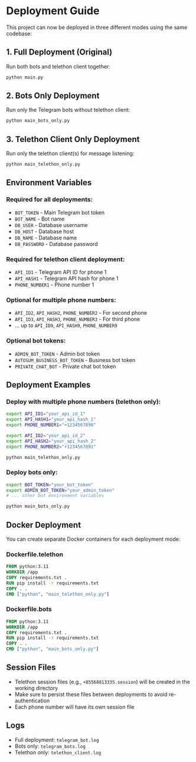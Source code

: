 # Deployment Guide

This project can now be deployed in three different modes using the same codebase:

## 1. Full Deployment (Original)
Run both bots and telethon client together:
```bash
python main.py
```

## 2. Bots Only Deployment
Run only the Telegram bots without telethon client:
```bash
python main_bots_only.py
```

## 3. Telethon Client Only Deployment
Run only the telethon client(s) for message listening:
```bash
python main_telethon_only.py
```

## Environment Variables

### Required for all deployments:
- `BOT_TOKEN` - Main Telegram bot token
- `BOT_NAME` - Bot name
- `DB_USER` - Database username
- `DB_HOST` - Database host
- `DB_NAME` - Database name
- `DB_PASSWORD` - Database password

### Required for telethon client deployment:
- `API_ID1` - Telegram API ID for phone 1
- `API_HASH1` - Telegram API hash for phone 1
- `PHONE_NUMBER1` - Phone number 1

### Optional for multiple phone numbers:
- `API_ID2`, `API_HASH2`, `PHONE_NUMBER2` - For second phone
- `API_ID3`, `API_HASH3`, `PHONE_NUMBER3` - For third phone
- ... up to `API_ID9`, `API_HASH9`, `PHONE_NUMBER9`

### Optional bot tokens:
- `ADMIN_BOT_TOKEN` - Admin bot token
- `AUTOSUM_BUSINESS_BOT_TOKEN` - Business bot token  
- `PRIVATE_CHAT_BOT` - Private chat bot token

## Deployment Examples

### Deploy with multiple phone numbers (telethon only):
```bash
export API_ID1="your_api_id_1"
export API_HASH1="your_api_hash_1" 
export PHONE_NUMBER1="+1234567890"

export API_ID2="your_api_id_2"
export API_HASH2="your_api_hash_2"
export PHONE_NUMBER2="+1234567891"

python main_telethon_only.py
```

### Deploy bots only:
```bash
export BOT_TOKEN="your_bot_token"
export ADMIN_BOT_TOKEN="your_admin_token"
# ... other bot environment variables

python main_bots_only.py
```

## Docker Deployment

You can create separate Docker containers for each deployment mode:

### Dockerfile.telethon
```dockerfile
FROM python:3.11
WORKDIR /app
COPY requirements.txt .
RUN pip install -r requirements.txt
COPY . .
CMD ["python", "main_telethon_only.py"]
```

### Dockerfile.bots  
```dockerfile
FROM python:3.11
WORKDIR /app
COPY requirements.txt .
RUN pip install -r requirements.txt
COPY . .
CMD ["python", "main_bots_only.py"]
```

## Session Files

- Telethon session files (e.g., `+85568813335.session`) will be created in the working directory
- Make sure to persist these files between deployments to avoid re-authentication
- Each phone number will have its own session file

## Logs

- Full deployment: `telegram_bot.log`
- Bots only: `telegram_bots.log` 
- Telethon only: `telethon_client.log`